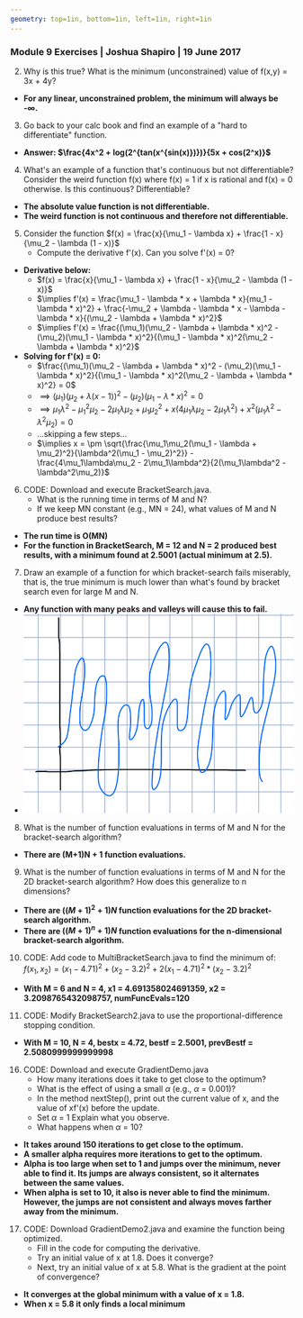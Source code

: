 ```yaml
---
geometry: top=1in, bottom=1in, left=1in, right=1in
---
```


### Module 9 Exercises | Joshua Shapiro | 19 June 2017


2. Why is this true? What is the minimum (unconstrained) value of f(x,y) = 3x + 4y?

* **For any linear, unconstrained problem, the minimum will always be -$\infty$.**

3. Go back to your calc book and find an example of a "hard to differentiate" function.

* **Answer: $\frac{4x^2 + log(2^{tan(x^{sin(x)})})}{5x + cos(2^x)}$**

4. What's an example of a function that's continuous but not differentiable? Consider the weird function f(x) where f(x) = 1 if x is rational and f(x) = 0 otherwise. Is this continuous? Differentiable?

* **The absolute value function is not differentiable.**
* **The weird function is not continuous and therefore not differentiable.**

5. Consider the function $f(x) = \frac{x}{\mu_1 - \lambda x} + \frac{1 - x}{\mu_2 - \lambda (1 - x)}$
    * Compute the derivative f'(x). Can you solve f'(x) = 0?

* **Derivative below:**
    * $f(x) = \frac{x}{\mu_1 - \lambda x} + \frac{1 - x}{\mu_2 - \lambda (1 - x)}$
    * $\implies f'(x) = \frac{\mu_1 - \lambda * x + \lambda * x}{mu_1 - \lambda * x)^2} + \frac{-\mu_2 + \lambda - \lambda * x - \lambda - \lambda * x}{(\mu_2 - \lambda + \lambda * x)^2}$
    * $\implies f'(x) = \frac{(\mu_1)(\mu_2 - \lambda + \lambda * x)^2 - (\mu_2)(\mu_1 - \lambda * x)^2}{(\mu_1 - \lambda * x)^2(\mu_2 - \lambda + \lambda * x)^2}$
* **Solving for f'(x) = 0:**
    * $\frac{(\mu_1)(\mu_2 - \lambda + \lambda * x)^2 - (\mu_2)(\mu_1 - \lambda * x)^2}{(\mu_1 - \lambda * x)^2(\mu_2 - \lambda + \lambda * x)^2} = 0$
    * $\implies (\mu_1)(\mu_2 + \lambda (x - 1))^2 - (\mu_2)(\mu_1 - \lambda * x)^2 = 0$
    * $\implies \mu_1\lambda^2 - \mu_1^2\mu_2 - 2\mu_1\lambda\mu_2 + \mu_1\mu_2^2 + x(4\mu_1\lambda\mu_2 - 2\mu_1\lambda^2) + x^2(\mu_1\lambda^2 - \lambda^2\mu_2) = 0$
    * ...skipping a few steps...
    * $\implies x = \pm \sqrt{\frac{\mu_1\mu_2(\mu_1 - \lambda + \mu_2)^2}{\lambda^2(\mu_1 - \mu_2)^2}} - \frac{4\mu_1\lambda\mu_2 - 2\mu_1\lambda^2}{2(\mu_1\lambda^2 - \lambda^2\mu_2)}$

6. CODE: Download and execute BracketSearch.java.
    * What is the running time in terms of M and N?
    * If we keep MN constant (e.g., MN = 24), what values of M and N produce best results?

* **The run time is O(MN)**
* **For the function in BracketSearch, M = 12 and N = 2 produced best results, with a minimum found at 2.5001 (actual minimum at 2.5).**

7. Draw an example of a function for which bracket-search fails miserably, that is, the true minimum is much lower than what's found by bracket search even for large M and N.

* **Any function with many peaks and valleys will cause this to fail.**
* **![alt](./images/q7.png)**

8. What is the number of function evaluations in terms of M and N for the bracket-search algorithm?

* **There are (M+1)N + 1 function evaluations.**

9. What is the number of function evaluations in terms of M and N for the 2D bracket-search algorithm? How does this generalize to n dimensions?

* **There are $((M+1)^2+1)N$ function evaluations for the 2D bracket-search algorithm.**
* **There are $((M+1)^n+1)N$ function evaluations for the n-dimensional bracket-search algorithm.**

10. CODE: Add code to MultiBracketSearch.java to find the minimum of:
    $f(x_1,x_2) = (x_1 - 4.71)^2 + (x_2 - 3.2)^2 + 2(x_1 - 4.71)^2 * (x_2 - 3.2)^2$

* **With M = 6 and N = 4, x1 = 4.691358024691359,  x2 = 3.2098765432098757, numFuncEvals=120**

11. CODE: Modify BracketSearch2.java to use the proportional-difference stopping condition.

* **With M = 10, N = 4, bestx = 4.72, bestf = 2.5001, prevBestf = 2.5080999999999998**

16. CODE: Download and execute GradientDemo.java
    * How many iterations does it take to get close to the optimum?
    * What is the effect of using a small $\alpha$ (e.g., $\alpha$ = 0.001)?
    * In the method nextStep(), print out the current value of x, and the value of xf'(x) before the update.
    * Set $\alpha$ = 1 Explain what you observe.
    * What happens when $\alpha$ = 10?

* **It takes around 150 iterations to get close to the optimum.**
* **A smaller alpha requires more iterations to get to the optimum.**
* **Alpha is too large when set to 1 and jumps over the minimum, never able to find it. Its jumps are always consistent, so it alternates between the same values.**
* **When alpha is set to 10, it also is never able to find the minimum. However, the jumps are not consistent and always moves farther away from the minimum.**

17. CODE: Download GradientDemo2.java and examine the function being optimized.
    * Fill in the code for computing the derivative.
    * Try an initial value of x at 1.8. Does it converge?
    * Next, try an initial value of x at 5.8. What is the gradient at the point of convergence?

* **It converges at the global minimum with a value of x = 1.8.**
* **When x = 5.8 it only finds a local minimum**
